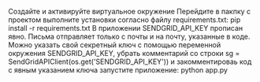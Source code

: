 Создайте и активируйте виртуальное окружение
Перейдите в пакпку с проектом
выполните установки согласно файлу requirements.txt: pip install -r requirements.txt
В приложении SENDGRID_API_KEY прописан явно. Письма отправляет только с почты и на почту, указанные в коде.
Можно указать свой секретный ключ с помощью переменной окружения SENDGRID_API_KEY, убрать комментарий со строки sg = SendGridAPIClient(os.get('SENDGRID_API_KEY')) и закомментироваь код с явным указанием ключа
запустите приложение: python app.py